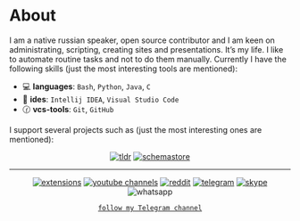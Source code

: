 # About

I am a native russian speaker, open source contributor and I am
keen on administrating, scripting, creating sites and presentations. It’s my life.
I like to automate routine tasks and not to do them manually. Currently I have the following skills
(just the most interesting tools are mentioned):

- :computer: **languages**: `Bash`, `Python`, `Java`, `C`
- :memo: **ides**: `Intellij IDEA`, `Visual Studio Code`
- :clock130: **vcs-tools**: `Git`, `GitHub`

I support several projects such as (just the most interesting ones are mentioned):

<div align="center">

[![tldr](https://img.shields.io/badge/TlDr-maintainer-green)](https://github.com/tldr-pages/tldr/pulls/EmilySeville7cfg)
[![schemastore](https://img.shields.io/badge/SchemaStore-contributor-blue)](https://github.com/SchemaStore/schemastore/pulls/EmilySeville7cfg)

</div>

----

<div align="center">

[![extensions](https://img.shields.io/badge/Extensions-orange?logo=readthedocs&logoColor=white)](./extensions.md)
[![youtube channels](https://img.shields.io/badge/Youtube-red?logo=youtube&logoColor=white)](./youtube.md)
[![reddit](https://img.shields.io/badge/Reddit-FF4500?logo=reddit&logoColor=white)](https://www.reddit.com/user/EmilySeville7cfg)
[![telegram](https://img.shields.io/badge/Telegram-blue?logo=telegram&logoColor=white)](https://t.me/emilyseville7cfg)
[![skype](https://img.shields.io/badge/Skype-267aff?logo=skype&logoColor=white)](https://join.skype.com/invite/WMeGcqvpRVeW)
![whatsapp](https://img.shields.io/badge/89242641519-10B418?logo=whatsapp&logoColor=white) 

[`follow my Telegram channel`](https://t.me/emilyseville7cfg_channel)

